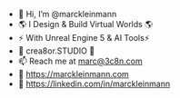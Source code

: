 - 👋 Hi, I’m @marckleinmann
- 🌎 I Design & Build Virtual Worlds 🌎
- ⚡ With Unreal Engine 5 & AI Tools⚡
- 🚀 crea8or.STUDIO 🚀
- 📫 Reach me at marc@3c8n.com
- 🔗 https://marckleinmann.com
- 🔗 https://linkedin.com/in/marckleinmann
<!---
marckleinmann/marckleinmann is a ✨ special ✨ repository because its `README.md` (this file) appears on your GitHub profile.
You can click the Preview link to take a look at your changes.
--->
